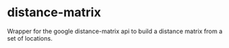 # distance-matrix
Wrapper for the google distance-matrix api to build a distance matrix from a set of locations. 
